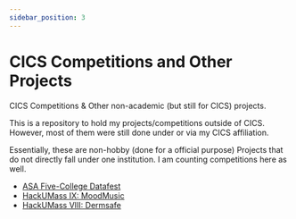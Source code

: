 ```yaml
---
sidebar_position: 3
---
```


# CICS Competitions and Other Projects

CICS Competitions & Other non-academic (but still for CICS) projects.

This is a repository to hold my projects/competitions outside of CICS. However, most of them were still done under or via my CICS affiliation.

Essentially, these are non-hobby (done for a official purpose) Projects that do not directly fall under one institution. I am counting competitions here as well. 

* [ASA Five-College Datafest](./datafest)
* [HackUMass IX: MoodMusic](./moodmusic)
* [HackUMass VIII: Dermsafe](./dermsafe)